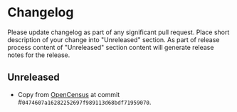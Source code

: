 # Changelog

Please update changelog as part of any significant pull request. Place short
description of your change into "Unreleased" section. As part of release
process content of "Unreleased" section content will generate release notes for
the release.

## Unreleased

- Copy from
  [OpenCensus](http://github.com/census-instrumentation/opencensus-csharp) at
  commit #`0474607a16282252697f989113d68bdf71959070`.
